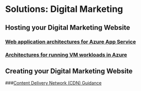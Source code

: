 # Solutions: Digital Marketing
## Hosting your Digital Marketing Website
### [Web application architectures for Azure App Service](https://docs.microsoft.com/azure/guidance/guidance-ra-app-service)
### [Architectures for running VM workloads in Azure](https://docs.microsoft.com/azure/guidance/guidance-ra-compute)
## Creating your Digital Marketing Website
###[Content Delivery Network (CDN) Guidance](https://docs.microsoft.com/azure/best-practices-cdn)